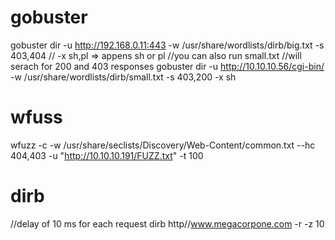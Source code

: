 # gobuster
gobuster  dir -u http://192.168.0.11:443 -w /usr/share/wordlists/dirb/big.txt -s 403,404
// -x sh,pl => appens sh or pl
//you can also run small.txt 
//will serach for 200 and 403 responses
gobuster dir -u http://10.10.10.56/cgi-bin/ -w /usr/share/wordlists/dirb/small.txt -s 403,200 -x sh

# wfuss
wfuzz -c -w /usr/share/seclists/Discovery/Web-Content/common.txt --hc 404,403 -u "http://10.10.10.191/FUZZ.txt" -t 100

# dirb
//delay of 10 ms for each request
dirb http//www.megacorpone.com -r -z 10